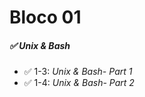 # Bloco 01

##### :white_check_mark: Unix & Bash

- :white_check_mark: 1-3: _Unix & Bash- Part 1_
- :white_check_mark: 1-4: _Unix & Bash- Part 2_